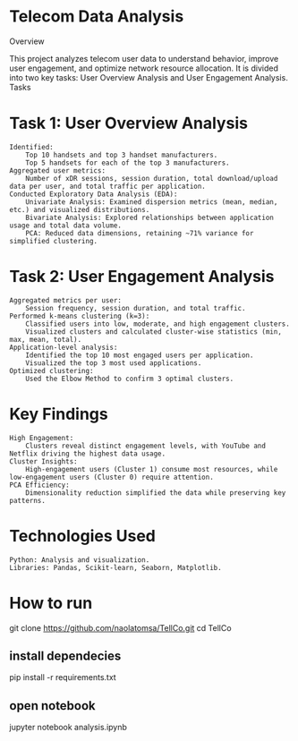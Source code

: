 # Telecom Data Analysis
Overview

This project analyzes telecom user data to understand behavior, improve user engagement, and optimize network resource allocation. It is divided into two key tasks: User Overview Analysis and User Engagement Analysis.
Tasks
# Task 1: User Overview Analysis

    Identified:
        Top 10 handsets and top 3 handset manufacturers.
        Top 5 handsets for each of the top 3 manufacturers.
    Aggregated user metrics:
        Number of xDR sessions, session duration, total download/upload data per user, and total traffic per application.
    Conducted Exploratory Data Analysis (EDA):
        Univariate Analysis: Examined dispersion metrics (mean, median, etc.) and visualized distributions.
        Bivariate Analysis: Explored relationships between application usage and total data volume.
        PCA: Reduced data dimensions, retaining ~71% variance for simplified clustering.

# Task 2: User Engagement Analysis

    Aggregated metrics per user:
        Session frequency, session duration, and total traffic.
    Performed k-means clustering (k=3):
        Classified users into low, moderate, and high engagement clusters.
        Visualized clusters and calculated cluster-wise statistics (min, max, mean, total).
    Application-level analysis:
        Identified the top 10 most engaged users per application.
        Visualized the top 3 most used applications.
    Optimized clustering:
        Used the Elbow Method to confirm 3 optimal clusters.

# Key Findings

    High Engagement:
        Clusters reveal distinct engagement levels, with YouTube and Netflix driving the highest data usage.
    Cluster Insights:
        High-engagement users (Cluster 1) consume most resources, while low-engagement users (Cluster 0) require attention.
    PCA Efficiency:
        Dimensionality reduction simplified the data while preserving key patterns.

# Technologies Used

    Python: Analysis and visualization.
    Libraries: Pandas, Scikit-learn, Seaborn, Matplotlib.

# How to run 

git clone https://github.com/naolatomsa/TellCo.git
cd TellCo

## install dependecies 

pip install -r requirements.txt

## open notebook 
jupyter notebook analysis.ipynb


